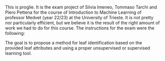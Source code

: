 This is proglie. It is the exam project of Silvia Imeneo, Tommaso Tarchi and Piero Pettena for the course of Introduction to Machine Learning of professor Medvet (year 22/23) at the University of Trieste. It is not pretty nor particularly efficient, but we believe it is the result of the right amount of work we had to do for this course. The instructions for the exam were the following:

The goal is to propose a method for leaf identification based on the provided leaf attributes and using a proper unsupervised or supervised learning tool.
